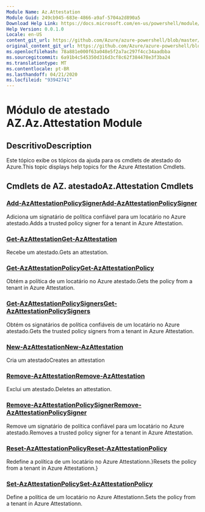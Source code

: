 ```yaml
---
Module Name: Az.Attestation
Module Guid: 249cb945-683e-4866-a9af-5704a2d890a5
Download Help Link: https://docs.microsoft.com/en-us/powershell/module/az.attestation
Help Version: 0.0.1.0
Locale: en-US
content_git_url: https://github.com/Azure/azure-powershell/blob/master/src/Attestation/Attestation/help/Az.Attestation.md
original_content_git_url: https://github.com/Azure/azure-powershell/blob/master/src/Attestation/Attestation/help/Az.Attestation.md
ms.openlocfilehash: 78a881e000f63a048e5f2a7ac297f4cc34aadbba
ms.sourcegitcommit: 6a91b4c545350d316d3cf8c62f384478e3f3ba24
ms.translationtype: MT
ms.contentlocale: pt-BR
ms.lasthandoff: 04/21/2020
ms.locfileid: "93942741"
---
```

# <span data-ttu-id="1cf24-101">Módulo de atestado AZ.</span><span class="sxs-lookup"><span data-stu-id="1cf24-101">Az.Attestation Module</span></span>
## <span data-ttu-id="1cf24-102">Descritivo</span><span class="sxs-lookup"><span data-stu-id="1cf24-102">Description</span></span>
<span data-ttu-id="1cf24-103">Este tópico exibe os tópicos da ajuda para os cmdlets de atestado do Azure.</span><span class="sxs-lookup"><span data-stu-id="1cf24-103">This topic displays help topics for the Azure Attestation Cmdlets.</span></span>

## <span data-ttu-id="1cf24-104">Cmdlets de AZ. atestado</span><span class="sxs-lookup"><span data-stu-id="1cf24-104">Az.Attestation Cmdlets</span></span>
### [<span data-ttu-id="1cf24-105">Add-AzAttestationPolicySigner</span><span class="sxs-lookup"><span data-stu-id="1cf24-105">Add-AzAttestationPolicySigner</span></span>](Add-AzAttestationPolicySigner.md)
<span data-ttu-id="1cf24-106">Adiciona um signatário de política confiável para um locatário no Azure atestado.</span><span class="sxs-lookup"><span data-stu-id="1cf24-106">Adds a trusted policy signer for a tenant in Azure Attestation.</span></span>

### [<span data-ttu-id="1cf24-107">Get-AzAttestation</span><span class="sxs-lookup"><span data-stu-id="1cf24-107">Get-AzAttestation</span></span>](Get-AzAttestation.md)
<span data-ttu-id="1cf24-108">Recebe um atestado.</span><span class="sxs-lookup"><span data-stu-id="1cf24-108">Gets an attestation.</span></span>

### [<span data-ttu-id="1cf24-109">Get-AzAttestationPolicy</span><span class="sxs-lookup"><span data-stu-id="1cf24-109">Get-AzAttestationPolicy</span></span>](Get-AzAttestationPolicy.md)
<span data-ttu-id="1cf24-110">Obtém a política de um locatário no Azure atestado.</span><span class="sxs-lookup"><span data-stu-id="1cf24-110">Gets the policy from a tenant in Azure Attestation.</span></span>

### [<span data-ttu-id="1cf24-111">Get-AzAttestationPolicySigners</span><span class="sxs-lookup"><span data-stu-id="1cf24-111">Get-AzAttestationPolicySigners</span></span>](Get-AzAttestationPolicySigners.md)
<span data-ttu-id="1cf24-112">Obtém os signatários de política confiáveis de um locatário no Azure atestado.</span><span class="sxs-lookup"><span data-stu-id="1cf24-112">Gets the trusted policy signers from a tenant in Azure Attestation.</span></span>

### [<span data-ttu-id="1cf24-113">New-AzAttestation</span><span class="sxs-lookup"><span data-stu-id="1cf24-113">New-AzAttestation</span></span>](New-AzAttestation.md)
<span data-ttu-id="1cf24-114">Cria um atestado</span><span class="sxs-lookup"><span data-stu-id="1cf24-114">Creates an attestation</span></span>

### [<span data-ttu-id="1cf24-115">Remove-AzAttestation</span><span class="sxs-lookup"><span data-stu-id="1cf24-115">Remove-AzAttestation</span></span>](Remove-AzAttestation.md)
<span data-ttu-id="1cf24-116">Exclui um atestado.</span><span class="sxs-lookup"><span data-stu-id="1cf24-116">Deletes an attestation.</span></span>

### [<span data-ttu-id="1cf24-117">Remove-AzAttestationPolicySigner</span><span class="sxs-lookup"><span data-stu-id="1cf24-117">Remove-AzAttestationPolicySigner</span></span>](Remove-AzAttestationPolicySigner.md)
<span data-ttu-id="1cf24-118">Remove um signatário de política confiável para um locatário no Azure atestado.</span><span class="sxs-lookup"><span data-stu-id="1cf24-118">Removes a trusted policy signer for a tenant in Azure Attestation.</span></span>

### [<span data-ttu-id="1cf24-119">Reset-AzAttestationPolicy</span><span class="sxs-lookup"><span data-stu-id="1cf24-119">Reset-AzAttestationPolicy</span></span>](Reset-AzAttestationPolicy.md)
<span data-ttu-id="1cf24-120">Redefine a política de um locatário no Azure Attestationn.}</span><span class="sxs-lookup"><span data-stu-id="1cf24-120">Resets the policy from a tenant in Azure Attestationn.}</span></span>

### [<span data-ttu-id="1cf24-121">Set-AzAttestationPolicy</span><span class="sxs-lookup"><span data-stu-id="1cf24-121">Set-AzAttestationPolicy</span></span>](Set-AzAttestationPolicy.md)
<span data-ttu-id="1cf24-122">Define a política de um locatário no Azure Attestationn.</span><span class="sxs-lookup"><span data-stu-id="1cf24-122">Sets the policy from a tenant in Azure Attestationn.</span></span>

